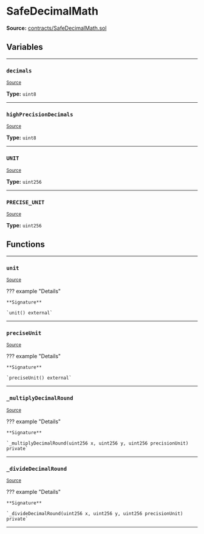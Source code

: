 # SafeDecimalMath

**Source:** [contracts/SafeDecimalMath.sol](https://github.com/Synthetixio/synthetix/tree/develop/contracts/SafeDecimalMath.sol)

## Variables

---

### `decimals`
<sub>[Source](https://github.com/Synthetixio/synthetix/tree/develop/contracts/SafeDecimalMath.sol#L12)</sub>

**Type:** `uint8`

---

### `highPrecisionDecimals`
<sub>[Source](https://github.com/Synthetixio/synthetix/tree/develop/contracts/SafeDecimalMath.sol#L13)</sub>

**Type:** `uint8`

---

### `UNIT`
<sub>[Source](https://github.com/Synthetixio/synthetix/tree/develop/contracts/SafeDecimalMath.sol#L16)</sub>

**Type:** `uint256`

---

### `PRECISE_UNIT`
<sub>[Source](https://github.com/Synthetixio/synthetix/tree/develop/contracts/SafeDecimalMath.sol#L19)</sub>

**Type:** `uint256`

## Functions

---

### `unit`
<sub>[Source](https://github.com/Synthetixio/synthetix/tree/develop/contracts/SafeDecimalMath.sol#L25)</sub>

??? example "Details"

    **Signature**

    `unit() external`

---

### `preciseUnit`
<sub>[Source](https://github.com/Synthetixio/synthetix/tree/develop/contracts/SafeDecimalMath.sol#L32)</sub>

??? example "Details"

    **Signature**

    `preciseUnit() external`

---

### `_multiplyDecimalRound`
<sub>[Source](https://github.com/Synthetixio/synthetix/tree/develop/contracts/SafeDecimalMath.sol#L62)</sub>

??? example "Details"

    **Signature**

    `_multiplyDecimalRound(uint256 x, uint256 y, uint256 precisionUnit) private`

---

### `_divideDecimalRound`
<sub>[Source](https://github.com/Synthetixio/synthetix/tree/develop/contracts/SafeDecimalMath.sol#L131)</sub>

??? example "Details"

    **Signature**

    `_divideDecimalRound(uint256 x, uint256 y, uint256 precisionUnit) private`

---


